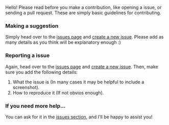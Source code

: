 Hello! Please read before you make a contribution, like opening a issue, or sending a pull request.
These are simply basic guidelines for contributing.

### Making a suggestion
Simply head over to the <a href="https://github.com/seanysean/Easy.CSS/issues">issues page</a> and <a href="https://github.com/seanysean/Easy.CSS/issues/new">create a new issue</a>.
Please add as many details as you think will be explanatory enough :)

### Reporting a issue
Again, head over to the <a href="https://github.com/seanysean/Easy.CSS/issues">issues page</a> and <a href="https://github.com/seanysean/Easy.CSS/issues/new">create a new issue</a>.
Then, make sure you add the following details: <br>
1. What the issue is (In many cases it may be helpful to include a screenshot).<br>
2. How to reproduce it (If not obvios enough).<br>

### If you need more help...
You can ask for it in the <a href="https://github.com/seanysean/Easy.CSS/issues">issues section</a>, and I'll be happy to assist you!
